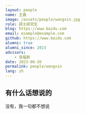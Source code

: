 ```yaml
---
layout: people
name: 王鑫
image: /assets/people/wangxin.jpg
role: 硕士研究生
blog: https://www.baidu.com
email: example@example.com
github: https://www.baidu.com
alumni: true
alumni_since: 2023
advisors:
    - 张福新
date: 2023-06-26
permalink: people/wangxin
lang: zh
---
```


## 有什么话想说的

没有，我一句都不想说
